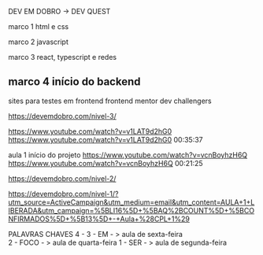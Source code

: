 
  DEV EM DOBRO -> DEV QUEST

marco 1
html e css

marco 2
javascript

marco 3
react, typescript e redes

marco 4
início do backend
-----------------------------------------------
sites para testes em frontend
frontend mentor
dev challengers


https://devemdobro.com/nivel-3/



https://www.youtube.com/watch?v=v1LAT9d2hG0
https://www.youtube.com/watch?v=v1LAT9d2hG0
00:35:37

aula 1 início do projeto
https://www.youtube.com/watch?v=vcnBoyhzH6Q
https://www.youtube.com/watch?v=vcnBoyhzH6Q
00:21:25

https://devemdobro.com/nivel-2/

https://devemdobro.com/nivel-1/?utm_source=ActiveCampaign&utm_medium=email&utm_content=AULA+1+LIBERADA&utm_campaign=%5BLI16%5D+%5BAQ%2BCOUNT%5D+%5BCONFIRMADOS%5D+%5B13%5D+-+Aula+%28CPL+1%29


PALAVRAS CHAVES
4 -
3 - EM     - >  aula de sexta-feira  
2 - FOCO   - >  aula de quarta-feira
1 - SER    - >  aula de segunda-feira